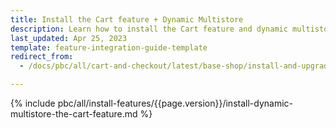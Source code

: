 ```yaml
---
title: Install the Cart feature + Dynamic Multistore
description: Learn how to install the Cart feature and dynamic multistore in Spryker Cloud Commerce OS.
last_updated: Apr 25, 2023
template: feature-integration-guide-template
redirect_from:
  - /docs/pbc/all/cart-and-checkout/latest/base-shop/install-and-upgrade/install-features/install-the-cart-feature-dynamic-multistore.html

---
```


{% include pbc/all/install-features/{{page.version}}/install-dynamic-multistore-the-cart-feature.md %} <!-- To edit, see /_includes/pbc/all/install-features/202311.0/install-the-dynamic-store-cms-feature.md -->
